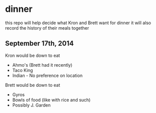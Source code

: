 dinner
======
this repo will help decide what Kron and Brett want for dinner
it will also record the history of their meals together

## September 17th, 2014

Kron would be down to eat
* Ahmo's (Brett had it recently)
* Taco King
* Indian - No preference on location

Brett would be down to eat  
* Gyros
* Bowls of food (like with rice and such)
* Possibly J. Garden

